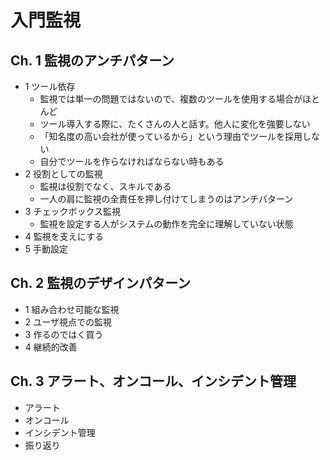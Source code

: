 # 入門監視

## Ch. 1 監視のアンチパターン

- 1 ツール依存
  - 監視では単一の問題ではないので、複数のツールを使用する場合がほとんど
  - ツール導入する際に、たくさんの人と話す。他人に変化を強要しない
  - 「知名度の高い会社が使っているから」という理由でツールを採用しない
  - 自分でツールを作らなければならない時もある
- 2 役割としての監視
  - 監視は役割でなく、スキルである
  - 一人の肩に監視の全責任を押し付けてしまうのはアンチパターン
- 3 チェックボックス監視
  - 監視を設定する人がシステムの動作を完全に理解していない状態
- 4 監視を支えにする
- 5 手動設定

## Ch. 2 監視のデザインパターン

- 1 組み合わせ可能な監視
- 2 ユーザ視点での監視
- 3 作るのではく買う
- 4 継続的改善

## Ch. 3 アラート、オンコール、インシデント管理

- アラート
- オンコール
- インシデント管理
- 振り返り